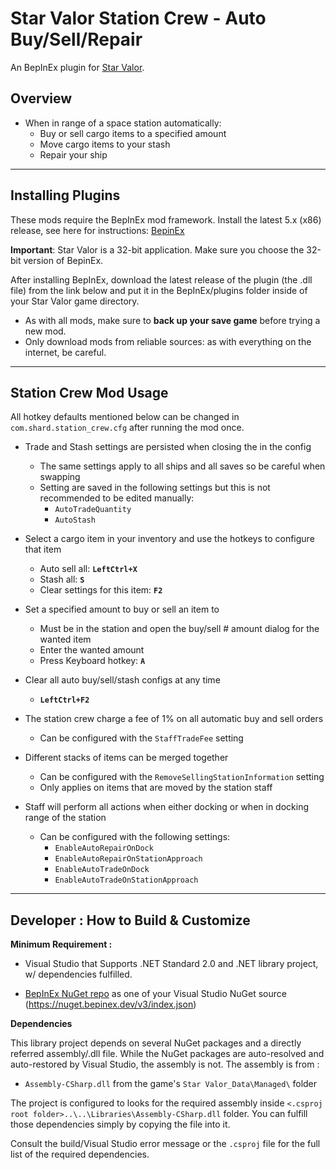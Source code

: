 # Star Valor Station Crew - Auto Buy/Sell/Repair

An BepInEx plugin for [Star Valor](https://store.steampowered.com/app/833360/Star_Valor/).

## Overview

- When in range of a space station automatically:
    - Buy or sell cargo items to a specified amount
    - Move cargo items to your stash
    - Repair your ship

------------------------------

Installing Plugins
---
These mods require the BepInEx mod framework.
Install the latest 5.x (x86) release, see here for instructions: [BepinEx](https://docs.bepinex.dev/articles/user_guide/installation/index.html)

**Important**: Star Valor is a 32-bit application. Make sure you choose the 32-bit version of BepinEx.

After installing BepInEx, download the latest release of the plugin (the .dll file) from the link below and put it in the BepInEx/plugins folder inside of your Star Valor game directory.

* As with all mods, make sure to **back up your save game** before trying a new mod.
* Only download mods from reliable sources: as with everything on the internet, be careful.

------------------------------

## Station Crew Mod Usage

All hotkey defaults mentioned below can be changed in `com.shard.station_crew.cfg` after running the mod once.

- Trade and Stash settings are persisted when closing the in the config
  - The same settings apply to all ships and all saves so be careful when swapping
  - Setting are saved in the following settings but this is not recommended to be edited manually:
    - `AutoTradeQuantity`
    - `AutoStash`


- Select a cargo item in your inventory and use the hotkeys to configure that item
  - Auto sell all: **`LeftCtrl+X`**
  - Stash all: **`S`**
  - Clear settings for this item: **`F2`**


- Set a specified amount to buy or sell an item to
  - Must be in the station and open the buy/sell # amount dialog for the wanted item
  - Enter the wanted amount
  - Press Keyboard hotkey: **`A`**


- Clear all auto buy/sell/stash configs at any time
  - **`LeftCtrl+F2`**


- The station crew charge a fee of 1% on all automatic buy and sell orders
  - Can be configured with the `StaffTradeFee` setting


- Different stacks of items can be merged together
  - Can be configured with the `RemoveSellingStationInformation` setting
  - Only applies on items that are moved by the station staff


- Staff will perform all actions when either docking or when in docking range of the station
  - Can be configured with the following settings:
    - `EnableAutoRepairOnDock`
    - `EnableAutoRepairOnStationApproach`
    - `EnableAutoTradeOnDock`
    - `EnableAutoTradeOnStationApproach`

------------------------------

## Developer : How to Build & Customize

**Minimum Requirement :**

- Visual Studio that Supports .NET Standard 2.0 and .NET library project, w/ dependencies fulfilled.

- [BepInEx NuGet repo](https://nuget.bepinex.dev/) as one of your Visual Studio NuGet source (https://nuget.bepinex.dev/v3/index.json)

**Dependencies**

This library project depends on several NuGet packages and a directly referred assembly/.dll file. While the NuGet packages are auto-resolved and auto-restored by Visual Studio, the assembly is not. The assembly is from :

- `Assembly-CSharp.dll` from the game's `Star Valor_Data\Managed\` folder

The project is configured to looks for the required assembly inside `<.csproj root folder>..\..\Libraries\Assembly-CSharp.dll` folder. You can fulfill those dependencies simply by copying the file into it.

Consult the build/Visual Studio error message or the `.csproj` file for the full list of the required dependencies.
